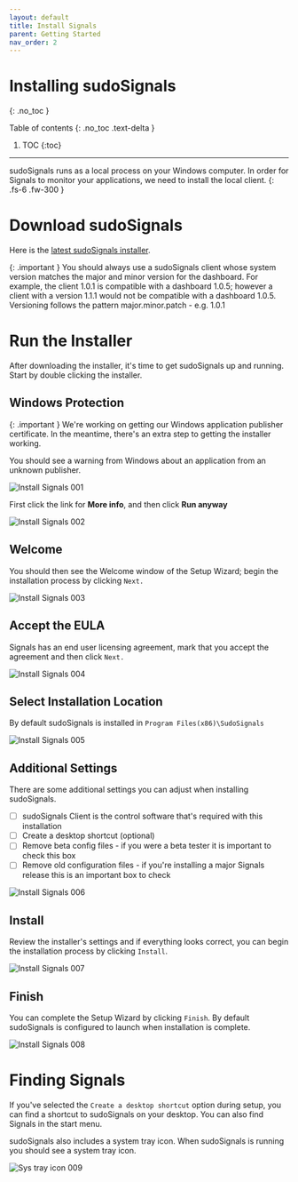 ```yaml
---
layout: default
title: Install Signals
parent: Getting Started
nav_order: 2
---
```

# Installing sudoSignals
{: .no_toc }

Table of contents
{: .no_toc .text-delta }

1. TOC
{:toc}
---

sudoSignals runs as a local process on your Windows computer. In order for Signals to monitor your applications, we need to install the local client.
{: .fs-6 .fw-300 }

# Download sudoSignals

Here is the [latest sudoSignals installer](https://sudosignals-downloads.s3.amazonaws.com/production/sudoSignals_Installer.exe).


{: .important }
You should always use a sudoSignals client whose system version matches the major and minor version for the dashboard. For example, the client 1.0.1 is compatible with a dashboard 1.0.5; however a client with a version 1.1.1 would not be compatible with a dashboard 1.0.5. Versioning follows the pattern major.minor.patch - e.g. 1.0.1

# Run the Installer
After downloading the installer, it's time to get sudoSignals up and running. Start by double clicking the installer.

## Windows Protection

{: .important }
We're working on getting our Windows application publisher certificate. In the meantime, there's an extra step to getting the installer working. 

You should see a warning from Windows about an application from an unknown publisher. 

![Install Signals 001](../../../assets/images/windows-installer/install-signals-001.png)

First click the link for **More info**, and then click **Run anyway**

![Install Signals 002](../../../assets/images/windows-installer/install-signals-002.png)

## Welcome

You should then see the Welcome window of the Setup Wizard; begin the installation process by clicking `Next.`

![Install Signals 003](../../../assets/images/windows-installer/install-signals-003.png)

## Accept the EULA

Signals has an end user licensing agreement, mark that you accept the agreement and then click `Next.`

![Install Signals 004](../../../assets/images/windows-installer/install-signals-004.png)

## Select Installation Location

By default sudoSignals is installed in `Program Files(x86)\SudoSignals`

![Install Signals 005](../../../assets/images/windows-installer/install-signals-005.png)

## Additional Settings

There are some additional settings you can adjust when installing sudoSignals.  

- [ ] sudoSignals Client is the control software that's required with this installation  
- [ ] Create a desktop shortcut (optional)
- [ ] Remove beta config files - if you were a beta tester it is important to check this box  
- [ ] Remove old configuration files - if you're installing a major Signals release this is an important box to check  

![Install Signals 006](../../../assets/images/windows-installer/install-signals-006.png)


## Install

Review the installer's settings and if everything looks correct, you can begin the installation process by clicking `Install`.

![Install Signals 007](../../../assets/images/windows-installer/install-signals-007.png)

## Finish

You can complete the Setup Wizard by clicking `Finish`. By default sudoSignals is configured to launch when installation is complete.

![Install Signals 008](../../../assets/images/windows-installer/install-signals-008.png)


# Finding Signals

If you've selected the `Create a desktop shortcut` option during setup, you can find a shortcut to sudoSignals on your desktop. You can also find Signals in the start menu. 

sudoSignals also includes a system tray icon. When sudoSignals is running you should see a system tray icon.

![Sys tray icon 009](../../../assets/images/windows-installer/install-signals-009.png)
